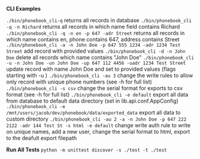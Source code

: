 **CLI Examples**

```./bin/phonebook_cli-q```                                                                          returns all records in database
```./bin/phonebook_cli -q -n Richard```                                                               returns all records in which name field contains Richard
```./bin/phonebook_cli -q -n en -p 647 -adr Street```                                                 returns all records in which name contains en, phone contains 647, address contains Street
```./bin/phonebook_cli -a -n John Doe -p 647 555 1234 -adr 1234 Test Street```                        add record with provided values
```./bin/phonebook_cli -d -n John Doe```                                                              delete all records which name contains "John Doe"
```./bin/phonebook_cli -u -n John Doe -un John Doe -up 647 112 4456 -uadr 1234 Test Street```         update record with name John Doe and set to provided values (flags starting with -u )
```./bin/phonebook_cli -au 3```                                                                       change the write rules to allow only record with unique phone numbers (see -h for full list)
```./bin/phonebook_cli -s csv```                                                                      change the serial format for exports to csv format (see -h for full list)
```./bin/phonebook_cli -e default```                                                                  export all data from database to default data directory (set in lib.api.conf.AppConfig)
```./bin/phonebook_cli -e /mnt/users/jacob/dev/phonebook/data/exported_data```                        export all data to custom directory
```./bin/phonebook_cli -au 2 -a -n John Doe -p 647 222 2122 -adr 144 Test St -s html -e default```    change write auth rule to write on unique names, add a new user, change the serial format to html, export to the deafult export filepath


**Run All Tests**
```python -m unittest discover -s ./test -t ./test```